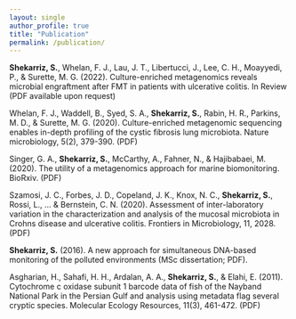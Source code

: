 ```yaml
---
layout: single
author_profile: true
title: "Publication"
permalink: /publication/
---
```


**Shekarriz, S.**, Whelan, F. J., Lau, J. T., Libertucci, J., Lee, C. H., Moayyedi, P., & Surette, M. G. (2022). 
Culture-enriched metagenomics reveals microbial engraftment after FMT in patients with ulcerative colitis. 
In Review (PDF available upon request)

Whelan, F. J., Waddell, B., Syed, S. A., **Shekarriz, S.**, Rabin, H. R., Parkins, M. D., & Surette, M. G. (2020). Culture-enriched metagenomic sequencing enables in-depth profiling of the cystic fibrosis lung microbiota. Nature microbiology, 5(2), 379-390. (PDF)

Singer, G. A., **Shekarriz, S.**, McCarthy, A., Fahner, N., & Hajibabaei, M. (2020). The utility of a metagenomics approach for marine biomonitoring. BioRxiv. (PDF)

Szamosi, J. C., Forbes, J. D., Copeland, J. K., Knox, N. C., **Shekarriz, S.**, Rossi, L., ...  & Bernstein, C. N. (2020). Assessment of inter-laboratory variation in the characterization and analysis of the mucosal microbiota in Crohns disease and ulcerative colitis. Frontiers in Microbiology, 11, 2028. (PDF)

**Shekarriz, S.** (2016). A new approach for simultaneous DNA-based monitoring of the polluted environments (MSc dissertation; PDF).

Asgharian, H., Sahafi, H. H., Ardalan, A. A., **Shekarriz, S.**, & Elahi, E. (2011). Cytochrome c oxidase subunit 1 barcode data of fish of the Nayband National Park in the Persian Gulf and analysis using metadata flag several cryptic species. Molecular Ecology Resources, 11(3), 461-472. (PDF)
